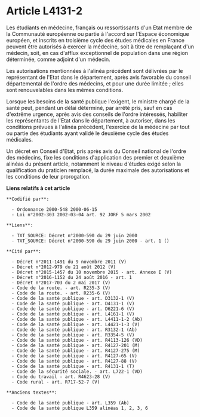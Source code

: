 # Article L4131-2

Les étudiants en médecine, français ou ressortissants d'un Etat membre de la Communauté européenne ou partie à l'accord sur
l'Espace économique européen, et inscrits en troisième cycle des études médicales en France peuvent être autorisés à exercer
la médecine, soit à titre de remplaçant d'un médecin, soit, en cas d'afflux exceptionnel de population dans une région
déterminée, comme adjoint d'un médecin.

Les autorisations mentionnées à l'alinéa précédent sont délivrées par le représentant de l'Etat dans le département, après
avis favorable du conseil départemental de l'ordre des médecins, et pour une durée limitée ; elles sont renouvelables dans
les mêmes conditions.

Lorsque les besoins de la santé publique l'exigent, le ministre chargé de la santé peut, pendant un délai déterminé, par
arrêté pris, sauf en cas d'extrême urgence, après avis des conseils de l'ordre intéressés, habiliter les représentants de
l'Etat dans le département, à autoriser, dans les conditions prévues à l'alinéa précédent, l'exercice de la médecine par tout
ou partie des étudiants ayant validé le deuxième cycle des études médicales.

Un décret en Conseil d'Etat, pris après avis du Conseil national de l'ordre des médecins, fixe les conditions d'application
des premier et deuxième alinéas du présent article, notamment le niveau d'études exigé selon la qualification du praticien
remplacé, la durée maximale des autorisations et les conditions de leur prorogation.

**Liens relatifs à cet article**

	**Codifié par**:

	  - Ordonnance 2000-548 2000-06-15
	  - Loi n°2002-303 2002-03-04 art. 92 JORF 5 mars 2002

	**Liens**:

	  - TXT_SOURCE: Décret n°2000-590 du 29 juin 2000
	  - TXT_SOURCE: Décret n°2000-590 du 29 juin 2000 - art. 1 ()

	**Cité par**:

	  - Décret n°2011-1491 du 9 novembre 2011 (V)
	  - Décret n°2012-979 du 21 août 2012 (V)
	  - Décret n°2015-1457 du 10 novembre 2015 - art. Annexe I (V)
	  - Décret n°2016-1152 du 24 août 2016 - art. 1
	  - Décret n°2017-703 du 2 mai 2017 (V)
	  - Code de la route. - art. R235-3 (V)
	  - Code de la route. - art. R235-6 (V)
	  - Code de la santé publique - art. D3132-1 (V)
	  - Code de la santé publique - art. D4131-1 (V)
	  - Code de la santé publique - art. D6221-6 (V)
	  - Code de la santé publique - art. L4161-1 (V)
	  - Code de la santé publique - art. L4411-1-2 (Ab)
	  - Code de la santé publique - art. L4421-1-3 (V)
	  - Code de la santé publique - art. R3132-1 (Ab)
	  - Code de la santé publique - art. R3354-5 (V)
	  - Code de la santé publique - art. R4113-126 (VD)
	  - Code de la santé publique - art. R4127-201 (M)
	  - Code de la santé publique - art. R4127-275 (M)
	  - Code de la santé publique - art. R4127-65 (V)
	  - Code de la santé publique - art. R4127-88 (V)
	  - Code de la santé publique - art. R4131-1 (T)
	  - Code de la sécurité sociale. - art. L722-1 (VD)
	  - Code du travail - art. R4623-28 (V)
	  - Code rural - art. R717-52-7 (V)

	**Anciens textes**:

	  - Code de la santé publique - art. L359 (Ab)
	  - Code de la santé publique L359 alinéas 1, 2, 3, 6
